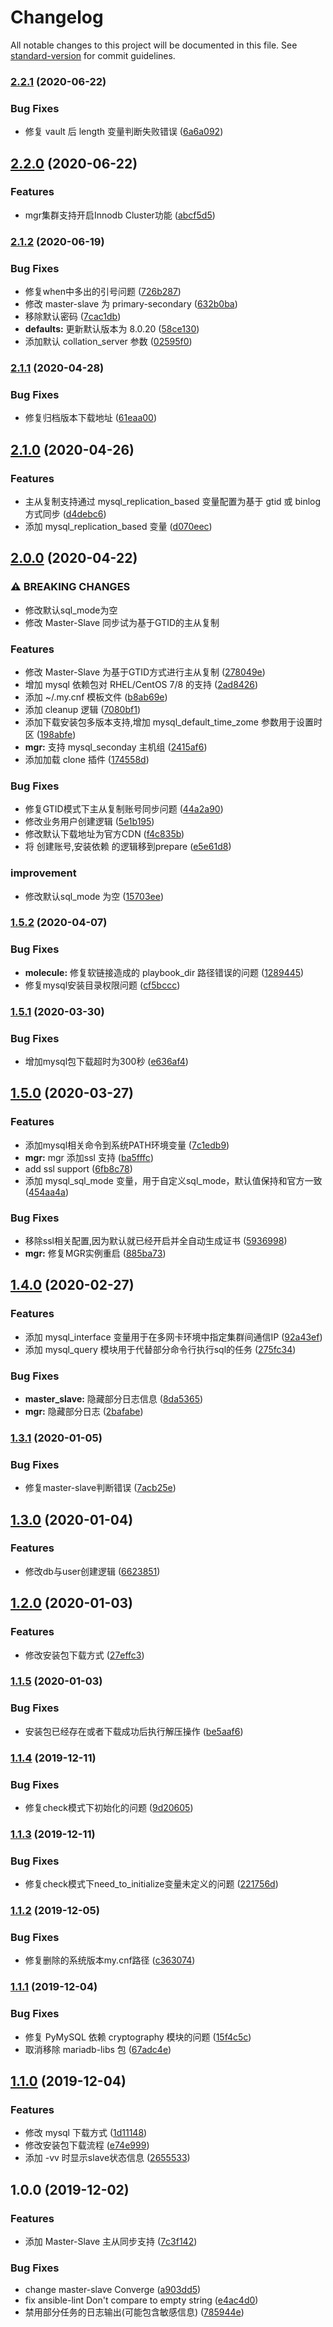# Changelog

All notable changes to this project will be documented in this file. See [standard-version](https://github.com/conventional-changelog/standard-version) for commit guidelines.

### [2.2.1](https://github.com/daixijun/ansible-role-mysql/compare/v2.2.0...v2.2.1) (2020-06-22)


### Bug Fixes

* 修复 vault 后 length 变量判断失败错误 ([6a6a092](https://github.com/daixijun/ansible-role-mysql/commit/6a6a09232a81a6655070f3cb0b79017ffc22f026))

## [2.2.0](https://github.com/daixijun/ansible-role-mysql/compare/v2.1.2...v2.2.0) (2020-06-22)


### Features

* mgr集群支持开启Innodb Cluster功能 ([abcf5d5](https://github.com/daixijun/ansible-role-mysql/commit/abcf5d51032b21b2d3839f66b45d988ae24d419e))

### [2.1.2](https://github.com/daixijun/ansible-role-mysql/compare/v2.1.1...v2.1.2) (2020-06-19)


### Bug Fixes

* 修复when中多出的引号问题 ([726b287](https://github.com/daixijun/ansible-role-mysql/commit/726b2879ebfbf3269162fbe0d2aa9e240c82465d))
* 修改 master-slave 为 primary-secondary ([632b0ba](https://github.com/daixijun/ansible-role-mysql/commit/632b0ba2ee9bbba9317a5267f8c2ef351a7cdc94))
* 移除默认密码 ([7cac1db](https://github.com/daixijun/ansible-role-mysql/commit/7cac1db9013ed7e454e7882c0163346446938431))
* **defaults:** 更新默认版本为 8.0.20 ([58ce130](https://github.com/daixijun/ansible-role-mysql/commit/58ce13023aa11b44b20f9ce8385cb41610ad3d62))
* 添加默认 collation_server 参数 ([02595f0](https://github.com/daixijun/ansible-role-mysql/commit/02595f0cf7114a3c8771a63fdc671550b02a8ffc))

### [2.1.1](https://github.com/daixijun/ansible-role-mysql/compare/v2.1.0...v2.1.1) (2020-04-28)


### Bug Fixes

* 修复归档版本下载地址 ([61eaa00](https://github.com/daixijun/ansible-role-mysql/commit/61eaa00cf360abd402dc13f8cffa4f5c50db7cd9))

## [2.1.0](https://github.com/daixijun/ansible-role-mysql/compare/v2.0.0...v2.1.0) (2020-04-26)


### Features

* 主从复制支持通过 mysql_replication_based 变量配置为基于 gtid 或 binlog 方式同步 ([d4debc6](https://github.com/daixijun/ansible-role-mysql/commit/d4debc6c806b1965ed4a3bae48fdd2a605fd8693))
* 添加 mysql_replication_based 变量 ([d070eec](https://github.com/daixijun/ansible-role-mysql/commit/d070eec063f421bf88dc056d345f202628d85577))

## [2.0.0](https://github.com/daixijun/ansible-role-mysql/compare/v1.5.2...v2.0.0) (2020-04-22)


### ⚠ BREAKING CHANGES

* 修改默认sql_mode为空
* 修改 Master-Slave 同步试为基于GTID的主从复制

### Features

* 修改 Master-Slave 为基于GTID方式进行主从复制 ([278049e](https://github.com/daixijun/ansible-role-mysql/commit/278049ec1a284df418d10395e6f547b77ec2e685))
* 增加 mysql 依赖包对 RHEL/CentOS 7/8 的支持 ([2ad8426](https://github.com/daixijun/ansible-role-mysql/commit/2ad8426a03bd56dbd5b6ae606dddf4dfa78a4654))
* 添加 ~/.my.cnf 模板文件 ([b8ab69e](https://github.com/daixijun/ansible-role-mysql/commit/b8ab69e81f137faf1a2432cd09dadb9bdfe486b2))
* 添加 cleanup 逻辑 ([7080bf1](https://github.com/daixijun/ansible-role-mysql/commit/7080bf1ca9ed5f84324aa2addde69e060600916d))
* 添加下载安装包多版本支持,增加 mysql_default_time_zome 参数用于设置时区 ([198abfe](https://github.com/daixijun/ansible-role-mysql/commit/198abfe635152d789b6475f0c7a5f82d5301b990))
* **mgr:** 支持 mysql_seconday 主机组 ([2415af6](https://github.com/daixijun/ansible-role-mysql/commit/2415af60eb4ded3cc38a7ef0b6f780ad081499ab))
* 添加加载 clone 插件 ([174558d](https://github.com/daixijun/ansible-role-mysql/commit/174558de47d695e1b6971dd15b7bbeb8ed2f8799))


### Bug Fixes

* 修复GTID模式下主从复制账号同步问题 ([44a2a90](https://github.com/daixijun/ansible-role-mysql/commit/44a2a907270ba4924782ab0f2fe3ae479281ffba))
* 修改业务用户创建逻辑 ([5e1b195](https://github.com/daixijun/ansible-role-mysql/commit/5e1b195a6d12db973b7a0846024bb17ff8e21c50))
* 修改默认下载地址为官方CDN ([f4c835b](https://github.com/daixijun/ansible-role-mysql/commit/f4c835b6986ac5e395fdba7e5f81c0386a6f40ec))
* 将 创建账号,安装依赖 的逻辑移到prepare ([e5e61d8](https://github.com/daixijun/ansible-role-mysql/commit/e5e61d8c1982b4bd9bc6e7133dc3b52c63f6eb81))


### improvement

* 修改默认sql_mode 为空 ([15703ee](https://github.com/daixijun/ansible-role-mysql/commit/15703ee82444e89f2a88adf3798c4ec9bc9c2190))

### [1.5.2](https://github.com/daixijun/ansible-role-mysql/compare/v1.5.1...v1.5.2) (2020-04-07)


### Bug Fixes

* **molecule:** 修复软链接造成的 playbook_dir 路径错误的问题 ([1289445](https://github.com/daixijun/ansible-role-mysql/commit/1289445faf4543a8edcc52c06d363c3243cea1b7))
* 修复mysql安装目录权限问题 ([cf5bccc](https://github.com/daixijun/ansible-role-mysql/commit/cf5bccc0950d9ad949bc1a02cff55f1747c2c49f))

### [1.5.1](https://github.com/daixijun/ansible-role-mysql/compare/v1.5.0...v1.5.1) (2020-03-30)


### Bug Fixes

* 增加mysql包下载超时为300秒 ([e636af4](https://github.com/daixijun/ansible-role-mysql/commit/e636af4af3fc043ede83008734762d33d8f4f938))

## [1.5.0](https://github.com/daixijun/ansible-role-mysql/compare/v1.4.0...v1.5.0) (2020-03-27)


### Features

* 添加mysql相关命令到系统PATH环境变量 ([7c1edb9](https://github.com/daixijun/ansible-role-mysql/commit/7c1edb952e54fa50017159dca9b64cd29a57ed5d))
* **mgr:** mgr 添加ssl 支持 ([ba5fffc](https://github.com/daixijun/ansible-role-mysql/commit/ba5fffc480a6cafc90b3efff743b017b2be04150))
* add ssl support ([6fb8c78](https://github.com/daixijun/ansible-role-mysql/commit/6fb8c78f429c5faf6f819daf3c49b8c138d7b830))
* 添加 mysql_sql_mode 变量，用于自定义sql_mode，默认值保持和官方一致 ([454aa4a](https://github.com/daixijun/ansible-role-mysql/commit/454aa4a79a07e72f3dba2b9fcab29a608a0855bc))


### Bug Fixes

* 移除ssl相关配置,因为默认就已经开启并全自动生成证书 ([5936998](https://github.com/daixijun/ansible-role-mysql/commit/5936998125be19f161441ad70d66777cf428561e))
* **mgr:** 修复MGR实例重启 ([885ba73](https://github.com/daixijun/ansible-role-mysql/commit/885ba73ad76d7d9bd4cc4b9154625e74af04a06f))

## [1.4.0](https://github.com/daixijun/ansible-role-mysql/compare/v1.3.1...v1.4.0) (2020-02-27)


### Features

* 添加 mysql_interface 变量用于在多网卡环境中指定集群间通信IP ([92a43ef](https://github.com/daixijun/ansible-role-mysql/commit/92a43ef202c3f2ea95ce81092a49542b79bb09bb))
* 添加 mysql_query 模块用于代替部分命令行执行sql的任务 ([275fc34](https://github.com/daixijun/ansible-role-mysql/commit/275fc3499f04f4e772cb04e7730c9eceb6f3a14e))


### Bug Fixes

* **master_slave:** 隐藏部分日志信息 ([8da5365](https://github.com/daixijun/ansible-role-mysql/commit/8da53657c66a7bc0c21ad60ea6f03024f0074a20))
* **mgr:** 隐藏部分日志 ([2bafabe](https://github.com/daixijun/ansible-role-mysql/commit/2bafabeac99331d856e0ef1267519012df15ee0a))

### [1.3.1](https://github.com/daixijun/ansible-role-mysql/compare/v1.3.0...v1.3.1) (2020-01-05)


### Bug Fixes

* 修复master-slave判断错误 ([7acb25e](https://github.com/daixijun/ansible-role-mysql/commit/7acb25e52b132f756a7ecbc2ff124d5ca4c6280f))

## [1.3.0](https://github.com/daixijun/ansible-role-mysql/compare/v1.2.0...v1.3.0) (2020-01-04)


### Features

* 修改db与user创建逻辑 ([6623851](https://github.com/daixijun/ansible-role-mysql/commit/66238512e5dc8cd7319c2ac5f55dc148eb01ed35))

## [1.2.0](https://github.com/daixijun/ansible-role-mysql/compare/v1.1.5...v1.2.0) (2020-01-03)


### Features

* 修改安装包下载方式 ([27effc3](https://github.com/daixijun/ansible-role-mysql/commit/27effc36a6211f0cd8f9c9029c813fcc5d64761d))

### [1.1.5](https://github.com/daixijun/ansible-role-mysql/compare/v1.1.4...v1.1.5) (2020-01-03)


### Bug Fixes

* 安装包已经存在或者下载成功后执行解压操作 ([be5aaf6](https://github.com/daixijun/ansible-role-mysql/commit/be5aaf6629c6b909d7a8ef3692798e91b711d7e4))

### [1.1.4](https://github.com/daixijun/ansible-role-mysql/compare/v1.1.3...v1.1.4) (2019-12-11)


### Bug Fixes

* 修复check模式下初始化的问题 ([9d20605](https://github.com/daixijun/ansible-role-mysql/commit/9d20605a2b349cbed949b49ea16e23cd7e6843a6))

### [1.1.3](https://github.com/daixijun/ansible-role-mysql/compare/v1.1.2...v1.1.3) (2019-12-11)


### Bug Fixes

* 修复check模式下need_to_initialize变量未定义的问题 ([221756d](https://github.com/daixijun/ansible-role-mysql/commit/221756d3abb5cd202267bcea8fdb8ee0766838ad))

### [1.1.2](https://github.com/daixijun/ansible-role-mysql/compare/v1.1.1...v1.1.2) (2019-12-05)


### Bug Fixes

* 修复删除的系统版本my.cnf路径 ([c363074](https://github.com/daixijun/ansible-role-mysql/commit/c363074c22bc07e2dc151f37863028c29f154c48))

### [1.1.1](https://github.com/daixijun/ansible-role-mysql/compare/v1.1.0...v1.1.1) (2019-12-04)


### Bug Fixes

* 修复 PyMySQL 依赖 cryptography 模块的问题 ([15f4c5c](https://github.com/daixijun/ansible-role-mysql/commit/15f4c5c1c9eb9a951962a9b3f9237ffbf18fda2e))
* 取消移除 mariadb-libs 包 ([67adc4e](https://github.com/daixijun/ansible-role-mysql/commit/67adc4e667144e168a22f2f5a4d8ad89b6c4a10f))

## [1.1.0](https://github.com/daixijun/ansible-role-mysql/compare/v1.0.0...v1.1.0) (2019-12-04)


### Features

* 修改 mysql 下载方式 ([1d11148](https://github.com/daixijun/ansible-role-mysql/commit/1d11148ee40cf142805932d9bfb83ed7c42b3c6d))
* 修改安装包下载流程 ([e74e999](https://github.com/daixijun/ansible-role-mysql/commit/e74e99952b9222560e0456b4a4ad63d305f528b7))
* 添加 -vv 时显示slave状态信息 ([2655533](https://github.com/daixijun/ansible-role-mysql/commit/2655533ceab4622be0803f214eb843c73fcc70ea))

## 1.0.0 (2019-12-02)


### Features

* 添加 Master-Slave 主从同步支持 ([7c3f142](https://github.com/daixijun/ansible-role-mysql/commit/7c3f142106fff7070818c45b05e1f6f61b0a4165))


### Bug Fixes

* change master-slave Converge ([a903dd5](https://github.com/daixijun/ansible-role-mysql/commit/a903dd5db31e5b14e790cace5d5c584f4c2ef4cc))
* fix ansible-lint  Don't compare to empty string ([e4ac4d0](https://github.com/daixijun/ansible-role-mysql/commit/e4ac4d0bd9658b4a3c16593f06245bf8599c3036))
* 禁用部分任务的日志输出(可能包含敏感信息) ([785944e](https://github.com/daixijun/ansible-role-mysql/commit/785944e7e5f8cdad3d77f7814c084f5a8f03fdda))
